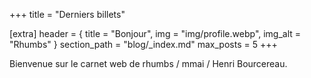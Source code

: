 +++
title = "Derniers billets"

[extra]
header = { title = "Bonjour", img = "img/profile.webp", img_alt = "Rhumbs" }
section_path = "blog/_index.md"
max_posts = 5
+++

Bienvenue sur le carnet web de rhumbs / mmai / Henri Bourcereau.
